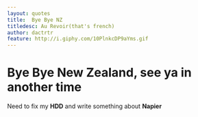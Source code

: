 ```yaml
---
layout: quotes
title:  Bye Bye NZ
titledesc: Au Revoir(that's french)
author: dactrtr
feature: http://i.giphy.com/10PlnkcDP9aYms.gif
---
```



# Bye Bye New Zealand, see ya in another time

Need to fix my **HDD** and write something about **Napier**

 